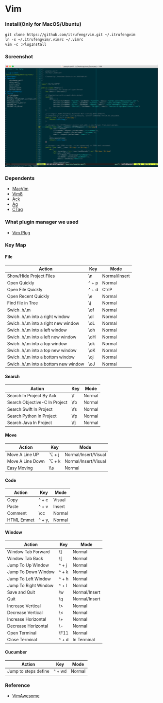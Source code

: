 # Vim

### Install(Only for MacOS/Ubuntu)

```shell
git clone https://github.com/itrufeng/vim.git ~/.itrufengvim
ln -s ~/.itrufengvim/.vimrc ~/.vimrc
vim -c :PlugInstall
```

### Screenshot

![Screenshot](./screenshot.png)

### Dependents

* [MacVim](https://github.com/macvim-dev/macvim)
* [Vim8](https://vim.sourceforge.io)
* [Ack](https://github.com/petdance/ack2)
* [Ag](https://github.com/ggreer/the_silver_searcher)
* [CTag](http://ctags.sourceforge.net/)

### What plugin manager we used

* [Vim Plug](https://github.com/junegunn/vim-plug)

### Key Map

#### File

|Action|Key|Mode|
|---|---|---|
|Show/Hide Project Files|\\n|Normal/Insert|
|Open Quickly|^ + p|Normal|
|Open File Quickly|^ + d|CtrlP|
|Open Recent Quickly|\\e|Normal|
|Find file in Tree|\\j|Normal|
|Swich .h/.m|\\of|Normal|
|Swich .h/.m into a right window|\\ol|Normal|
|Swich .h/.m into a right new window|\\oL|Normal|
|Swich .h/.m into a left window|\\oh|Normal|
|Swich .h/.m into a left new window|\\oH|Normal|
|Swich .h/.m into a top window|\\ok|Normal|
|Swich .h/.m into a top new window|\\oK|Normal|
|Swich .h/.m into a bottom window|\\oj|Normal|
|Swich .h/.m into a bottom new window|\\oJ|Normal|

#### Search

|Action|Key|Mode|
|---|---|---|
|Search In Project By Ack|\\f|Normal|
|Search Objective-C In Project|\\fo|Normal|
|Search Swift In Project|\\fs|Normal|
|Search Python In Project|\\fp|Normal|
|Search Java In Project|\\fj|Normal|

#### Move

|Action|Key|Mode|
|---|---|---|
|Move A Line UP|⌥ + j|Normal/Insert/Visual|
|Move A Line Down|⌥ + k|Normal/Insert/Visual|
|Easy Moving|\\\\s|Normal|

#### Code

|Action|Key|Mode|
|---|---|---|
|Copy|^ + c|Visual|
|Paste|^ + v|Insert|
|Comment|\\cc|Normal|
|HTML Emmet|^ + y,|Normal|

#### Window

|Action|Key|Mode|
|---|---|---|
|Window Tab Forward|\\]|Normal|
|Window Tab Back|\\[|Normal|
|Jump To Up Window|^ + j|Normal|
|Jump To Down Window|^ + k|Normal|
|Jump To Left Window|^ + h|Normal|
|Jump To Right Window|^ + l|Normal|
|Save and Quit|\\w|Normal/Insert|
|Quit|\\q|Normal/Insert|
|Increase Vertical|\\>|Normal|
|Decrease Vertical|\\<|Normal|
|Increase Horizontal|\\+|Normal|
|Decrease Horizontal|\\-|Normal|
|Open Terminal|\\F11|Normal|
|Close Terminal|^ + d|In Terminal|

#### Cucumber

|Action|Key|Mode|
|---|---|---|
|Jump to steps define|^ + wd|Normal|


### Reference

* [VimAwesome](http://vimawesome.com)


